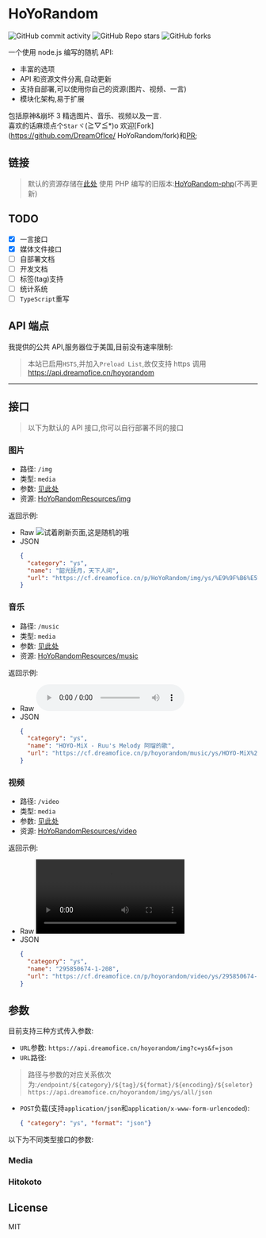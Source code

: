 # HoYoRandom

![GitHub commit activity](https://img.shields.io/github/commit-activity/m/dreamofice/HoYoRandom) ![GitHub Repo stars](https://img.shields.io/github/stars/dreamofice/HoYoRandom) ![GitHub forks](https://img.shields.io/github/forks/dreamofice/HoYoRandom)

一个使用 node.js 编写的随机 API:

- 丰富的选项
- API 和资源文件分离,自动更新
- 支持自部署,可以使用你自己的资源(图片、视频、一言)
- 模块化架构,易于扩展

包括原神&崩坏 3 精选图片、音乐、视频以及一言.  
喜欢的话麻烦点个`Star`ヾ(≧▽≦\*)o
欢迎[Fork](https://github.com/DreamOfIce/
HoYoRandom/fork)和[PR](https://github.com/DreamOfIce/HoYoRandom/pulls);

## 链接

> 默认的资源存储在[此处](https://github.com/DreamOfIce/HoYoRandomResources)
> 使用 PHP 编写的旧版本:[HoYoRandom-php](https://github.com/DreamOfIce/HoYoRandom-php)(不再更新)

## TODO

- [x] 一言接口
- [x] 媒体文件接口
- [ ] 自部署文档
- [ ] 开发文档
- [ ] 标签(tag)支持
- [ ] 统计系统
- [ ] `TypeScript`重写

## API 端点

我提供的公共 API,服务器位于美国,目前没有速率限制:

> 本站已启用`HSTS`,并加入`Preload List`,故仅支持 https 调用
> https://api.dreamofice.cn/hoyorandom

---

## 接口

> 以下为默认的 API 接口,你可以自行部署不同的接口

### 图片

- 路径: `/img`
- 类型: `media`
- 参数: [见此处](#Media)
- 资源: [HoYoRandomResources/img](https://github.com/DreamOfIce/HoYoRandomResources/tree/master/img)

返回示例:

- Raw
  ![试着刷新页面,这是随机的哦](https://api.dreamofice.cn/hoyorandom/img)
- JSON
  ```json
  {
    "category": "ys",
    "name": "韶光抚月，天下人间",
    "url": "https://cf.dreamofice.cn/p/HoYoRandom/img/ys/%E9%9F%B6%E5%85%89%E6%8A%9A%E6%9C%88%EF%BC%8C%E5%A4%A9%E4%B8%8B%E4%BA%BA%E9%97%B4.webp"
  }
  ```

### 音乐

- 路径: `/music`
- 类型: `media`
- 参数: [见此处](#Media)
- 资源: [HoYoRandomResources/music](https://github.com/DreamOfIce/HoYoRandomResources/tree/master/music)

返回示例:

- Raw
  <audio controls src='https://api.dreamofice.cn/hoyorandom/music' >当前环境似乎不支持播放呢(っ °Д °;)っ</audio>
- JSON
  ```json
  {
    "category": "ys",
    "name": "HOYO-MiX - Ruu's Melody 阿瑠的歌",
    "url": "https://cf.dreamofice.cn/p/hoyorandom/music/ys/HOYO-MiX%20-%20Ruu's%20Melody%20%E9%98%BF%E7%91%A0%E7%9A%84%E6%AD%8C.mp3"
  }
  ```

### 视频

- 路径: `/video`
- 类型: `media`
- 参数: [见此处](#Media)
- 资源: [HoYoRandomResources/video](https://github.com/DreamOfIce/HoYoRandomResources/tree/master/video)

返回示例:

- Raw
  <video controls src="https://api.dreamofice.cn/hoyorandom/video"></video>
- JSON
  ```json
  {
    "category": "ys",
    "name": "295850674-1-208",
    "url": "https://cf.dreamofice.cn/p/hoyorandom/video/ys/295850674-1-208.mp4"
  }
  ```

## 参数

目前支持三种方式传入参数:

- `URL`参数:
  `https://api.dreamofice.cn/hoyorandom/img?c=ys&f=json`
- `URL`路径:
> 路径与参数的对应关系依次为:`/endpoint/${category}/${tag}/${format}/${encoding}/${seletor}`
  `https://api.dreamofice.cn/hoyorandom/img/ys/all/json`
- `POST`负载(支持`application/json`和`application/x-www-form-urlencoded`):
  ```json
  { "category": "ys", "format": "json"}
  ```

以下为不同类型接口的参数:

### Media

### Hitokoto

## License

MIT
